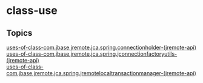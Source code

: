 # class-use

<PageHeader />

## Topics

[uses-of-class-com.jbase.jremote.jca.spring.connectionholder-(jremote-api)](./uses-of-class-com.jbase.jremote.jca.spring.connectionholder-(jremote-api))  
[uses-of-class-com.jbase.jremote.jca.spring.jconnectionfactoryutils-(jremote-api)](./uses-of-class-com.jbase.jremote.jca.spring.jconnectionfactoryutils-(jremote-api))  
[uses-of-class-com.jbase.jremote.jca.spring.jremotelocaltransactionmanager-(jremote-api)](./uses-of-class-com.jbase.jremote.jca.spring.jremotelocaltransactionmanager-(jremote-api))  


  
<PageFooter />
